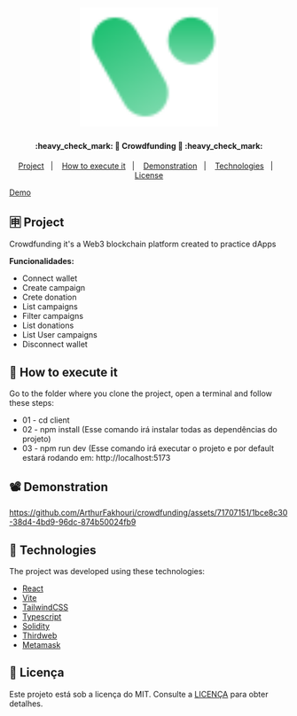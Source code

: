 <h1 align="center">
    <img alt="React na Prática Logo" title="#ReactNaPratica" src=".github/logo.svg" width="250px" />
</h1>

<h4 align="center"> 
	:heavy_check_mark: 🚀 Crowdfunding 🚀 :heavy_check_mark:
</h4>

<p align="center">
  <a href="#-projeto">Project</a>&nbsp;&nbsp;&nbsp;|&nbsp;&nbsp;&nbsp;
  <a href="#-como-executar">How to execute it</a>&nbsp;&nbsp;&nbsp;|&nbsp;&nbsp;&nbsp;
  <a href="#%EF%B8%8F-demonstração">Demonstration</a>&nbsp;&nbsp;&nbsp;|&nbsp;&nbsp;&nbsp;
  <a href="#-tecnologias">Technologies</a>&nbsp;&nbsp;&nbsp;|&nbsp;&nbsp;&nbsp;
  <a href="#memo-licença">License</a>
</p>

<a target="_blank" href="https://crowdfunding-psi-three.vercel.app">Demo</a>

## 🈸 Project

Crowdfunding it's a Web3 blockchain platform created to practice dApps

<b>Funcionalidades:</b>
- Connect wallet
- Create campaign
- Crete donation
- List campaigns
- Filter campaigns
- List donations
- List User campaigns
- Disconnect wallet

## 🔧 How to execute it 
Go to the folder where you clone the project, open a terminal and follow these steps:
- 01 - cd client
- 02 - npm install (Esse comando irá instalar todas as dependências do projeto)
- 03 - npm run dev (Esse comando irá executar o projeto e por default estará rodando em: http://localhost:5173

## 📽️ Demonstration


https://github.com/ArthurFakhouri/crowdfunding/assets/71707151/1bce8c30-38d4-4bd9-96dc-874b50024fb9



## 🚀 Technologies

The project was developed using these technologies:

- [React](https://reactjs.org)
- [Vite](https://vitejs.dev)
- [TailwindCSS](https://tailwindcss.com)
- [Typescript](https://www.typescriptlang.org)
- [Solidity](https://soliditylang.org)
- [Thirdweb](https://thirdweb.com)
- [Metamask](https://metamask.io)

## :memo: Licença
Este projeto está sob a licença do MIT. Consulte a [LICENÇA](LICENSE) para obter detalhes.

